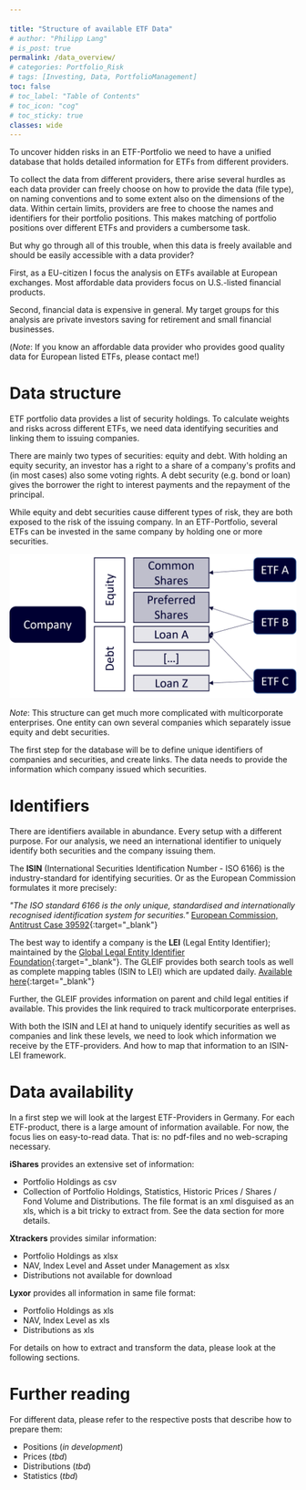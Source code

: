 ```yaml
---

title: "Structure of available ETF Data"
# author: "Philipp Lang"
# is_post: true
permalink: /data_overview/
# categories: Portfolio_Risk
# tags: [Investing, Data, PortfolioManagement]
toc: false
# toc_label: "Table of Contents"
# toc_icon: "cog"
# toc_sticky: true
classes: wide
---
```


To uncover hidden risks in an ETF-Portfolio we need to have a unified database that holds detailed information for ETFs from different providers. 

To collect the data from different providers, there arise several hurdles as each data provider can freely choose on how to provide the data (file type), on naming conventions and to some extent also on the dimensions of the data. Within certain limits, providers are free to choose the names and identifiers for their portfolio positions. This makes matching of portfolio positions over different ETFs and providers a cumbersome task.

But why go through all of this trouble, when this data is freely available and should be easily accessible with a data provider? 

First, as a EU-citizen I focus the analysis on ETFs available at European exchanges. Most affordable data providers focus on U.S.-listed financial products.

Second, financial data is expensive in general. My target groups for this analysis are private investors saving for retirement and small financial businesses.

(*Note*: If you know an affordable data provider who provides good quality data for European listed ETFs, please contact me!)


# Data structure

ETF portfolio data provides a list of security holdings. To calculate weights and risks across different ETFs, we need data identifying securities and linking them to issuing companies.

There are mainly two types of securities: equity and debt. With holding an equity security, an investor has a right to a share of a company's profits and (in most cases) also some voting rights. A debt security (e.g. bond or loan) gives the borrower the right to interest payments and the repayment of the principal.

While equity and debt securities cause different types of risk, they are both exposed to the risk of the issuing company. In an ETF-Portfolio, several ETFs can be invested in the same company by holding one or more securities.

![Data structure](/assets/images/Data_Structure.png)
 
*Note*: This structure can get much more complicated with multicorporate enterprises. One entity can own several companies which separately issue equity and debt securities.

The first step for the database will be to define unique identifiers of companies and securities, and create links. The data needs to provide the information which company issued which securities.


# Identifiers

There are identifiers available in abundance. Every setup with a different purpose. For our analysis, we need an international identifier to uniquely identify both securities and the company issuing them.

The **ISIN** (International Securities Identification Number - ISO 6166) is the industry-standard for identifying securities. Or as the European Commission formulates it more precisely:

*"The ISO standard 6166 is the only unique, standardised and internationally recognised identification system for securities."*
[European Commission, Antitrust Case 39592](https://ec.europa.eu/competition/antitrust/cases/dec_docs/39592/39592_2152_5.pdf){:target="_blank"}


The best way to identify a company is the **LEI** (Legal Entity Identifier); maintained by the [Global Legal Entity Identifier Foundation](https://www.gleif.org/en){:target="_blank"}. The GLEIF provides both search tools as well as complete mapping tables (ISIN to LEI) which are updated daily. [Available here](https://www.gleif.org/en/lei-data/lei-mapping/download-isin-to-lei-relationship-files#){:target="_blank"}

Further, the GLEIF provides information on parent and child legal entities if available. This provides the link required to track multicorporate enterprises.

With both the ISIN and LEI at hand to uniquely identify securities as well as companies and link these levels, we need to look which information we receive by the ETF-providers. And how to map that information to an ISIN-LEI framework.


# Data availability

In a first step we will look at the largest ETF-Providers in Germany. For each ETF-product, there is a large amount of information available. For now, the focus lies on easy-to-read data. That is: no pdf-files and no web-scraping necessary.

**iShares** provides an extensive set of information:

* Portfolio Holdings as csv
* Collection of Portfolio Holdings, Statistics, Historic Prices / Shares / Fond Volume and Distributions. The file format is an xml disguised as an xls, which is a bit tricky to extract from. See the data section for more details.

**Xtrackers** provides similar information:

* Portfolio Holdings as xlsx
* NAV, Index Level and Asset under Management as xlsx
* Distributions not available for download
	
**Lyxor** provides all information in same file format:

* Portfolio Holdings as xls
* NAV, Index Level as xls
* Distributions as xls

For details on how to extract and transform the data, please look at the following sections.


# Further reading

For different data, please refer to the respective posts that describe how to prepare them:
* Positions (*in development*)
* Prices (*tbd*)
* Distributions (*tbd*)
* Statistics (*tbd*)

